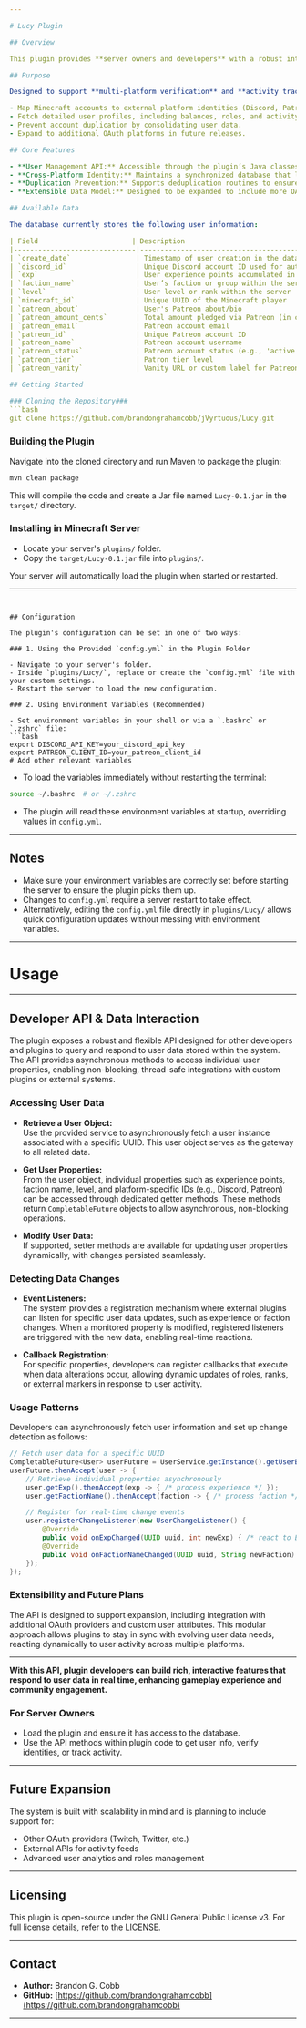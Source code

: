 ```yaml
---

# Lucy Plugin

## Overview

This plugin provides **server owners and developers** with a robust interface to manage player-related data stored in an external database. It acts as a **centralized data layer** in your Minecraft server, enabling seamless retrieval and synchronization of user information across platforms such as Discord, Patreon, and future OAuth providers.

## Purpose

Designed to support **multi-platform verification** and **activity tracking**, this plugin allows server administrators to:

- Map Minecraft accounts to external platform identities (Discord, Patreon, etc.).
- Fetch detailed user profiles, including balances, roles, and activity statuses.
- Prevent account duplication by consolidating user data.
- Expand to additional OAuth platforms in future releases.

## Core Features

- **User Management API:** Accessible through the plugin’s Java classes, offering methods to create, update, and fetch user records asynchronously.
- **Cross-Platform Identity:** Maintains a synchronized database that links Minecraft UUIDs with platform-specific IDs (e.g., Discord ID, Patreon ID).
- **Duplication Prevention:** Supports deduplication routines to ensure each user has a single, consolidated entry.
- **Extensible Data Model:** Designed to be expanded to include more OAuth providers and user data in the future.

## Available Data

The database currently stores the following user information:

| Field                       | Description                                                                               |
|------------------------------|------------------------------------------------------------------------------------------|
| `create_date`                | Timestamp of user creation in the database                                               |
| `discord_id`                 | Unique Discord account ID used for authentication                                        |
| `exp`                        | User experience points accumulated in the system                                         |
| `faction_name`               | User’s faction or group within the server                                                |
| `level`                      | User level or rank within the server                                                     |
| `minecraft_id`               | Unique UUID of the Minecraft player                                                      |
| `patreon_about`              | User's Patreon about/bio                                                                 |
| `patreon_amount_cents`       | Total amount pledged via Patreon (in cents)                                              |
| `patreon_email`              | Patreon account email                                                                    |
| `patreon_id`                 | Unique Patreon account ID                                                                |
| `patreon_name`               | Patreon account username                                                                 |
| `patreon_status`             | Patreon account status (e.g., 'active')                                                  |
| `patreon_tier`               | Patron tier level                                                                        |
| `patreon_vanity`             | Vanity URL or custom label for Patreon                                                   |

## Getting Started

### Cloning the Repository###
```bash
git clone https://github.com/brandongrahamcobb/jVyrtuous/Lucy.git
```

### Building the Plugin

Navigate into the cloned directory and run Maven to package the plugin:
```bash
mvn clean package
```
This will compile the code and create a Jar file named `Lucy-0.1.jar` in the `target/` directory.

### Installing in Minecraft Server

- Locate your server's `plugins/` folder.
- Copy the `target/Lucy-0.1.jar` file into `plugins/`.

Your server will automatically load the plugin when started or restarted.

---
```


## Configuration

The plugin's configuration can be set in one of two ways:

### 1. Using the Provided `config.yml` in the Plugin Folder

- Navigate to your server's folder.
- Inside `plugins/Lucy/`, replace or create the `config.yml` file with your custom settings.
- Restart the server to load the new configuration.

### 2. Using Environment Variables (Recommended)

- Set environment variables in your shell or via a `.bashrc` or `.zshrc` file:
```bash
export DISCORD_API_KEY=your_discord_api_key
export PATREON_CLIENT_ID=your_patreon_client_id
# Add other relevant variables
```
- To load the variables immediately without restarting the terminal:
```bash
source ~/.bashrc  # or ~/.zshrc
```
- The plugin will read these environment variables at startup, overriding values in `config.yml`.

---

## Notes

- Make sure your environment variables are correctly set before starting the server to ensure the plugin picks them up.
- Changes to `config.yml` require a server restart to take effect.
- Alternatively, editing the `config.yml` file directly in `plugins/Lucy/` allows quick configuration updates without messing with environment variables.

---

# Usage

---

## Developer API & Data Interaction

The plugin exposes a robust and flexible API designed for other developers and plugins to query and respond to user data stored within the system. The API provides asynchronous methods to access individual user properties, enabling non-blocking, thread-safe integrations with custom plugins or external systems.

### Accessing User Data

- **Retrieve a User Object:**  
  Use the provided service to asynchronously fetch a user instance associated with a specific UUID. This user object serves as the gateway to all related data.

- **Get User Properties:**  
  From the user object, individual properties such as experience points, faction name, level, and platform-specific IDs (e.g., Discord, Patreon) can be accessed through dedicated getter methods. These methods return `CompletableFuture` objects to allow asynchronous, non-blocking operations.

- **Modify User Data:**  
  If supported, setter methods are available for updating user properties dynamically, with changes persisted seamlessly.

### Detecting Data Changes

- **Event Listeners:**  
  The system provides a registration mechanism where external plugins can listen for specific user data updates, such as experience or faction changes. When a monitored property is modified, registered listeners are triggered with the new data, enabling real-time reactions.

- **Callback Registration:**  
  For specific properties, developers can register callbacks that execute when data alterations occur, allowing dynamic updates of roles, ranks, or external markers in response to user activity.

### Usage Patterns

Developers can asynchronously fetch user information and set up change detection as follows:
```java
// Fetch user data for a specific UUID
CompletableFuture<User> userFuture = UserService.getInstance().getUserByUUID(playerUUID);
userFuture.thenAccept(user -> {
    // Retrieve individual properties asynchronously
    user.getExp().thenAccept(exp -> { /* process experience */ });
    user.getFactionName().thenAccept(faction -> { /* process faction */ });

    // Register for real-time change events
    user.registerChangeListener(new UserChangeListener() {
        @Override
        public void onExpChanged(UUID uuid, int newExp) { /* react to EXP change */ }
        @Override
        public void onFactionNameChanged(UUID uuid, String newFaction) { /* react to faction change */ }
    });
});
```
### Extensibility and Future Plans

The API is designed to support expansion, including integration with additional OAuth providers and custom user attributes. This modular approach allows plugins to stay in sync with evolving user data needs, reacting dynamically to user activity across multiple platforms.

---

**With this API, plugin developers can build rich, interactive features that respond to user data in real time, enhancing gameplay experience and community engagement.**
### For Server Owners

- Load the plugin and ensure it has access to the database.
- Use the API methods within plugin code to get user info, verify identities, or track activity.

---

## Future Expansion

The system is built with scalability in mind and is planning to include support for:

- Other OAuth providers (Twitch, Twitter, etc.)
- External APIs for activity feeds
- Advanced user analytics and roles management

---

## Licensing

This plugin is open-source under the GNU General Public License v3. For full license details, refer to the [LICENSE](https://www.gnu.org/licenses/gpl-3.0.html).

---

## Contact

- **Author:** Brandon G. Cobb  
- **GitHub:** [https://github.com/brandongrahamcobb](https://github.com/brandongrahamcobb)

---
